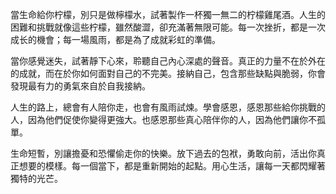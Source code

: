 當生命給你柠檬，別只是做檸檬水，試著製作一杯獨一無二的柠檬雞尾酒。人生的困難和挑戰就像這些柠檬，雖然酸澀，卻充滿著無限可能。每一次挫折，都是一次成长的機會；每一場風雨，都是為了成就彩虹的準備。

當你感覺迷失，試著靜下心來，聆聽自己內心深處的聲音。真正的力量不在於外在的成就，而在於你如何面對自己的不完美。接納自己，包含那些缺點與脆弱，你會發現最有力的勇氣來自於自我接納。

人生的路上，總會有人陪你走，也會有風雨試煉。學會感恩，感恩那些給你挑戰的人，因為他們促使你變得更強大。也感恩那些真心陪伴你的人，因為他們讓你不孤單。

生命短暫，別讓擔憂和恐懼偷走你的快樂。放下過去的包袱，勇敢向前，活出你真正想要的模樣。每一個當下，都是重新開始的起點。用心生活，讓每一天都閃耀著獨特的光芒。